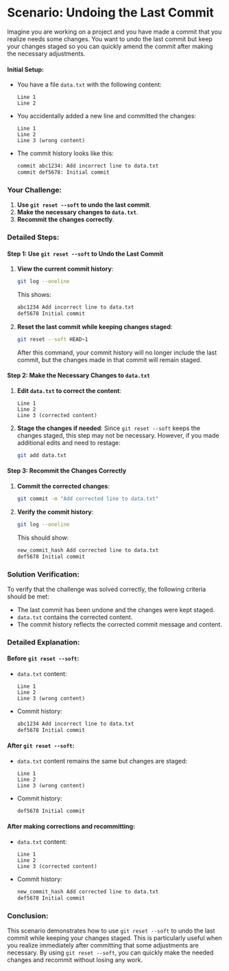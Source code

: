 # Scenario: Undoing the Last Commit

Imagine you are working on a project and you have made a commit that you realize needs some changes. You want to undo the last commit but keep your changes staged so you can quickly amend the commit after making the necessary adjustments.

#### Initial Setup:

- You have a file `data.txt` with the following content:
  ```text
  Line 1
  Line 2
  ```

- You accidentally added a new line and committed the changes:
  ```text
  Line 1
  Line 2
  Line 3 (wrong content)
  ```

- The commit history looks like this:
  ```sh
  commit abc1234: Add incorrect line to data.txt
  commit def5678: Initial commit
  ```

### Your Challenge:

1. **Use `git reset --soft` to undo the last commit**.
2. **Make the necessary changes to `data.txt`**.
3. **Recommit the changes correctly**.

### Detailed Steps:

#### Step 1: Use `git reset --soft` to Undo the Last Commit

1. **View the current commit history**:
   ```sh
   git log --oneline
   ```
   This shows:
   ```sh
   abc1234 Add incorrect line to data.txt
   def5678 Initial commit
   ```

2. **Reset the last commit while keeping changes staged**:
   ```sh
   git reset --soft HEAD~1
   ```

   After this command, your commit history will no longer include the last commit, but the changes made in that commit will remain staged.

#### Step 2: Make the Necessary Changes to `data.txt`

1. **Edit `data.txt` to correct the content**:
   ```text
   Line 1
   Line 2
   Line 3 (corrected content)
   ```

2. **Stage the changes if needed**:
   Since `git reset --soft` keeps the changes staged, this step may not be necessary. However, if you made additional edits and need to restage:
   ```sh
   git add data.txt
   ```

#### Step 3: Recommit the Changes Correctly

1. **Commit the corrected changes**:
   ```sh
   git commit -m "Add corrected line to data.txt"
   ```

2. **Verify the commit history**:
   ```sh
   git log --oneline
   ```
   This should show:
   ```sh
   new_commit_hash Add corrected line to data.txt
   def5678 Initial commit
   ```

### Solution Verification:

To verify that the challenge was solved correctly, the following criteria should be met:
- The last commit has been undone and the changes were kept staged.
- `data.txt` contains the corrected content.
- The commit history reflects the corrected commit message and content.

### Detailed Explanation:

#### Before `git reset --soft`:
- `data.txt` content:
  ```text
  Line 1
  Line 2
  Line 3 (wrong content)
  ```

- Commit history:
  ```sh
  abc1234 Add incorrect line to data.txt
  def5678 Initial commit
  ```

#### After `git reset --soft`:
- `data.txt` content remains the same but changes are staged:
  ```text
  Line 1
  Line 2
  Line 3 (wrong content)
  ```

- Commit history:
  ```sh
  def5678 Initial commit
  ```

#### After making corrections and recommitting:
- `data.txt` content:
  ```text
  Line 1
  Line 2
  Line 3 (corrected content)
  ```

- Commit history:
  ```sh
  new_commit_hash Add corrected line to data.txt
  def5678 Initial commit
  ```

### Conclusion:

This scenario demonstrates how to use `git reset --soft` to undo the last commit while keeping your changes staged. This is particularly useful when you realize immediately after committing that some adjustments are necessary. By using `git reset --soft`, you can quickly make the needed changes and recommit without losing any work.